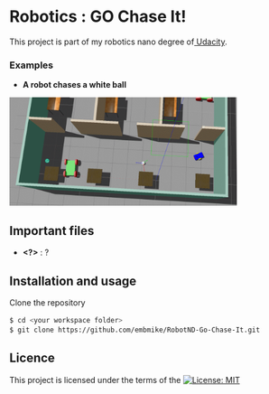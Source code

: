 # Robotics : GO Chase It!
This project is part of my robotics nano degree of[ Udacity](https://www.udacity.com/course/computer-vision-nanodegree--nd891). 
    
    
### Examples

+ **A robot chases a white ball**
<img src='go_chase_it_video.gif' width=80% height=80% />   
   
   
   
## Important files
- **<?>** : ?

    
## Installation and usage
Clone the repository
```sh
$ cd <your workspace folder>
$ git clone https://github.com/embmike/RobotND-Go-Chase-It.git
```
    
    
## Licence
This project is licensed under the terms of the [![License: MIT](https://img.shields.io/badge/License-MIT-yellow.svg)](https://opensource.org/licenses/MIT)
